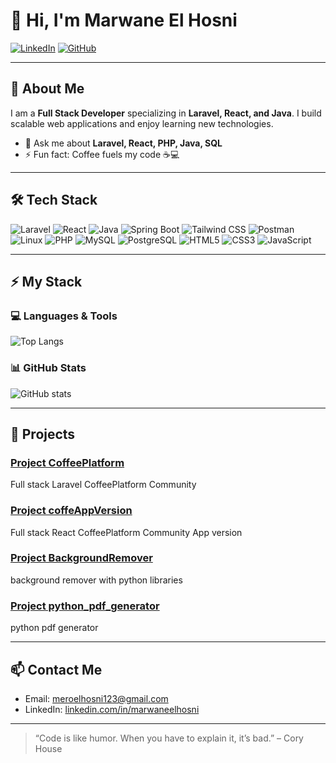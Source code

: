 # 👋 Hi, I'm Marwane El Hosni

[![LinkedIn](https://img.shields.io/badge/LinkedIn-0A66C2?style=flat-square&logo=linkedin&logoColor=white)](https://www.linkedin.com/in/marwaneelhosni/)
[![GitHub](https://img.shields.io/badge/GitHub-100000?style=flat-square&logo=github&logoColor=white)](https://github.com/theelh)

---

## 🚀 About Me
I am a **Full Stack Developer** specializing in **Laravel, React, and Java**. I build scalable web applications and enjoy learning new technologies.  

- 💬 Ask me about **Laravel, React, PHP, Java, SQL**  
- ⚡ Fun fact: Coffee fuels my code ☕💻  

---

## 🛠️ Tech Stack

![Laravel](https://img.shields.io/badge/-Laravel-FF2D20?style=flat-square&logo=laravel&logoColor=white)
![React](https://img.shields.io/badge/-React-61DAFB?style=flat-square&logo=react&logoColor=white)
![Java](https://img.shields.io/badge/-Java-007396?style=flat-square&logo=java&logoColor=white)
![Spring Boot](https://img.shields.io/badge/-SpringBoot-6DB33F?style=flat-square&logo=spring&logoColor=white)
![Tailwind CSS](https://img.shields.io/badge/-TailwindCSS-06B6D4?style=flat-square&logo=tailwind-css&logoColor=white)
![Postman](https://img.shields.io/badge/-Postman-FF6C37?style=flat-square&logo=postman&logoColor=white)
![Linux](https://img.shields.io/badge/-Linux-FCC624?style=flat-square&logo=linux&logoColor=black)
![PHP](https://img.shields.io/badge/-PHP-777BB4?style=flat-square&logo=php&logoColor=white)
![MySQL](https://img.shields.io/badge/-MySQL-4479A1?style=flat-square&logo=mysql&logoColor=white)
![PostgreSQL](https://img.shields.io/badge/-PostgreSQL-336791?style=flat-square&logo=postgresql&logoColor=white)
![HTML5](https://img.shields.io/badge/-HTML5-E34F26?style=flat-square&logo=html5&logoColor=white)
![CSS3](https://img.shields.io/badge/-CSS3-1572B6?style=flat-square&logo=css3&logoColor=white)
![JavaScript](https://img.shields.io/badge/-JavaScript-F7DF1E?style=flat-square&logo=javascript&logoColor=black)

---

## ⚡ My Stack

### 💻 Languages & Tools
![Top Langs](https://github-readme-stats.vercel.app/api/top-langs/?username=theelh&layout=compact&theme=radical)

### 📊 GitHub Stats
![GitHub stats](https://github-readme-stats.vercel.app/api?username=theelh&show_icons=true&theme=radical)

---

## 🌟 Projects

### [Project CoffeePlatform](https://github.com/theelh/CoffeePlatform)
Full stack Laravel CoffeePlatform Community

### [Project coffeAppVersion](https://github.com/theelh/coffeAppVersion)
Full stack React CoffeePlatform Community App version

### [Project BackgroundRemover](https://github.com/theelh/BackgroundRemover)
background remover with python libraries

### [Project python_pdf_generator](https://github.com/theelh/python_pdf_generator)
python pdf generator

---

## 📫 Contact Me
- Email: [meroelhosni123@gmail.com](mailto:meroelhosni123@gmail.com)
- LinkedIn: [linkedin.com/in/marwaneelhosni](https://www.linkedin.com/in/marwaneelhosni/)

---

> “Code is like humor. When you have to explain it, it’s bad.” – Cory House
